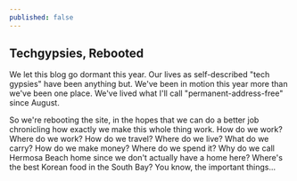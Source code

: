 ```yaml
---
published: false
---
```


## Techgypsies, Rebooted

We let this blog go dormant this year. Our lives as self-described "tech gypsies" have been anything but. We've been in motion this year more than we've been one place. We've lived what I'll call "permanent-address-free" since August.

So we're rebooting the site, in the hopes that we can do a better job chronicling how exactly we make this whole thing work. How do we work? Where do we work? How do we travel? Where do we live? What do we carry? How do we make money? Where do we spend it? Why do we call Hermosa Beach home since we don't actually have a home here? Where's the best Korean food in the South Bay? You know, the important things...

